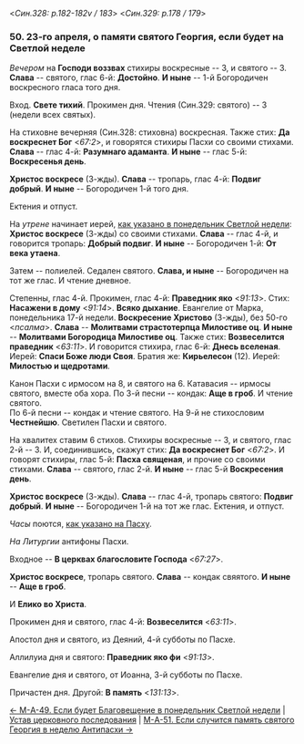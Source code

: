 
<*Син.328: p.182-182v / 183*>
<*Син.329: p.178 / 179*>

### 50. 23-го апреля, о памяти святого Георгия, если будет на Светлой неделе

*Вечером* на **Господи воззвах** стихиры воскресные -- 3, и святого -- 3.
**Слава** -- святого, глас 6-й: **Достойно**.
**И ныне** -- 1-й Богородичен воскресного гласа того дня.

Вход. **Свете тихий**. Прокимен дня. Чтения (Син.329: святого) -- 3 (недели всех святых).

На стиховне вечерняя (Син.328: стиховна) воскресная.
Также стих: **Да воскреснет Бог** <*67:2*>, и говорятся стихиры Пасхи со своими стихами.
**Слава** -- глас 4-й: **Разумнаго адаманта**. 
**И ныне** -- глас 5-й: **Воскресенья день**.

**Христос воскресе** (3-жды). 
**Слава** -- тропарь, глас 4-й: **Подвиг добрый**. 
**И ныне** -- Богородичен 1-й того дня.

Ектения и отпуст.

На *утрене* начинает иерей, [как указано в понедельник Светлой недели](../../../13_moving_cycle/B_02_SAB_easter_week.md):
**Христос воскресе** (3-жды) со своими стихами. 
**Слава** -- глас 4-й, и говорится тропарь: **Добрый подвиг**. 
**И ныне** -- Богородичен 1-й: **От века утаена**. 

Затем -- полиелей. Седален святого. **Слава, и ныне** -- Богородичен на тот же глас. 
И чтение дневное. 

Степенны, глас 4-й. Прокимен, глас 4-й: **Праведник яко** <*91:13*>.
Стих: **Насажени в дому** <*91:14*>.
**Всяко дыхание**.
Евангелие от Марка, понедельника 17-й недели.
**Воскресение Христово** (3-жды), без 50-го <*псалма*>. 
**Слава** -- **Молитвами страстотерпца Милостиве оц**. 
**И ныне** -- **Молитвами Богородица Милостиве оц**. 
Также стих: **Возвеселится праведник** <*63:11*>.
И говорится стихира, глас 6-й: **Днесь вселеная**. 
Иерей: **Спаси Боже люди Своя**. 
Братия же: **Кирьелесон** (12). 
Иерей: **Милостью и щедротами**.

Канон Пасхи с ирмосом на 8, и святого на 6. 
Катавасия -- ирмосы святого, вместе оба хора. 
По 3-й песни -- кондак: **Аще в гроб**. И чтение святого.   
По 6-й песни -- кондак и чтение святого. 
На 9-й не стихословим **Честнейшю**. 
Светилен Пасхи и святого.

На хвалитех ставим 6 стихов. Стихиры воскресные -- 3, и святого, глас 2-й -- 3. 
И, соединившись, скажут стих: **Да воскреснет Бог** <*67:2*>. 
И говорят стихиры, глас 5-й: **Пасха священая**, и прочие со своими стихами.
**Слава** -- святого, глас 2-й. 
**И ныне** -- глас 5-й **Воскресения день**. 

**Христос воскресе** (3-жды).
**Слава** -- глас 4-й, тропарь святого: **Подвиг добрый**.
**И ныне** -- Богородичен 1-й на тот же глас.
Ектения, и отпуст.   

*Часы* поются, [как указано на Пасху](../../../13_moving_cycle/B_01_SAB_easter_sunday.md#Часы).

*На Литургии* антифоны Пасхи. 

Входное -- **В церквах благословите Господа** <*67:27*>.

**Христос воскресе**, тропарь святого. 
**Слава** -- кондак свяятого. **И ныне** -- **Аще в гроб**.  

И **Елико во Христа**. 

Прокимен дня и святого, глас 4-й: **Возвеселится** <*63:11*>.

Апостол дня и святого, из Деяний, 4-й субботы по Пасхе.

Аллилуиа дня и святого: **Праведник яко фи** <*91:13*>.

Евангелие дня и святого, от Иоанна, 3-й субботы по Пасхе.

Причастен дня. Другой: **В память** <*131:13*>. 

[← М-A-49. Если будет Благовещение в понедельник Светлой недели](m_a_049.md)
| [Устав церковного последования](README.md)
| [М-A-51. Если случится память святого Георгия в неделю Антипасхи →](m_a_051.md)
